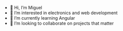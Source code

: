 - 👋 Hi, I’m Miguel
- 👀 I’m interested in electronics and web development
- 🌱 I’m currently learning Angular
- 💞️ I’m looking to collaborate on projects that matter

<!---
WaveHorse/WaveHorse is a ✨ special ✨ repository because its `README.md` (this file) appears on your GitHub profile.
You can click the Preview link to take a look at your changes.
--->
